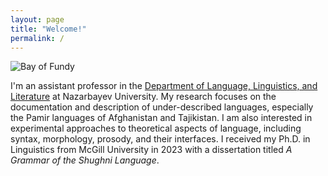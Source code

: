 ```yaml
---
layout: page
title: "Welcome!"
permalink: /
---
```


<img src="assets/images/Fundy.jpg" alt="Bay of Fundy" class="banner-image">

I'm an assistant professor in the [Department of Language, Linguistics, and Literature](http://ssh.nu.edu.kz/lll_about) at Nazarbayev University.  My research focuses on the documentation and description of under-described languages, especially the Pamir languages of Afghanistan and Tajikistan.  I am also interested in experimental approaches to theoretical aspects of language, including syntax, morphology, prosody, and their interfaces.  I received my Ph.D. in Linguistics from McGill University in 2023 with a dissertation titled _A Grammar of the Shughni Language_.
